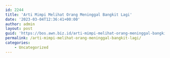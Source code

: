```yaml
---
id: 2244
title: 'Arti Mimpi Melihat Orang Meninggal Bangkit Lagi'
date: '2023-03-04T12:36:41+00:00'
author: admin
layout: post
guid: 'https://bos.awn.biz.id/arti-mimpi-melihat-orang-meninggal-bangkit-lagi/'
permalink: /arti-mimpi-melihat-orang-meninggal-bangkit-lagi/
categories:
    - Uncategorized
---
```


